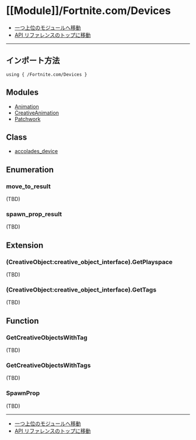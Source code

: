 # [[Module]]/Fortnite.com/Devices

- [一つ上位のモジュールへ移動](../main.md)
- [API リファレンスのトップに移動](../../main.md)

---

## インポート方法

```verse
using { /Fortnite.com/Devices }
```

## Modules

- [Animation](./[M]Animation/main.md)
- [CreativeAnimation](./[M]CreativeAnimation/main.md)
- [Patchwork](./[M]Patchwork/main.md)

## Class

- [accolades_device](./[C]accolades_device/main.md)

## Enumeration

### move_to_result

(TBD)

### spawn_prop_result

(TBD)

## Extension

### (CreativeObject:creative_object_interface).GetPlayspace

(TBD)

### (CreativeObject:creative_object_interface).GetTags

(TBD)

## Function

### GetCreativeObjectsWithTag

(TBD)

### GetCreativeObjectsWithTags

(TBD)

### SpawnProp

(TBD)

---

- [一つ上位のモジュールへ移動](../main.md)
- [API リファレンスのトップに移動](../../main.md)
